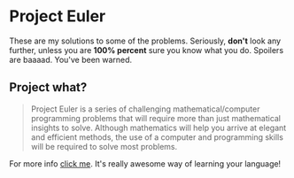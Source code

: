 # Project Euler

These are my solutions to some of the problems. Seriously, __don't__ look any further, unless you are __100% percent__ sure you know what you do. Spoilers are baaaad. You've been warned.

## Project what?

> Project Euler is a series of challenging mathematical/computer
> programming problems that will require more than just mathematical
> insights to solve. Although mathematics will help you arrive at
> elegant and efficient methods, the use of a computer and programming
> skills will be required to solve most problems.

For more info [click me](http://projecteuler.net/). It's really awesome way of learning your language!
